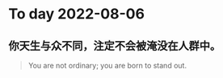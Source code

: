 
# To day 2022-08-06


## 你天生与众不同，注定不会被淹没在人群中。
> You are not ordinary; you are born to stand out.

    